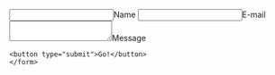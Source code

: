 <div id="comments">
    <form method="POST" action="https://api.staticman.net/v2/entry/gcworld/gcMods-Website/comments-static/comments">
    <input name="options[redirect]" type="hidden" value="https://my-site.com">
    <!-- e.g. "2016-01-02-this-is-a-post" -->
    <input name="options[slug]" type="hidden" value="{{ page.slug }}">
    <label><input name="fields[name]" type="text">Name</label>
    <label><input name="fields[email]" type="email">E-mail</label>
    <label><textarea name="fields[message]"></textarea>Message</label>

    <button type="submit">Go!</button>
    </form>
</div>
